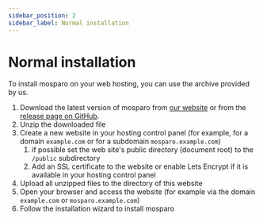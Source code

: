 ```yaml
---
sidebar_position: 2
sidebar_label: Normal installation
---
```


# Normal installation

To install mosparo on your web hosting, you can use the archive provided by us.

1. Download the latest version of mosparo from [our website](https://mosparo.io/releases/) or from the [release page on GitHub](https://github.com/mosparo/mosparo/releases).
2. Unzip the downloaded file
3. Create a new website in your hosting control panel (for example, for a domain `example.com` or for a subdomain `mosparo.example.com`)
    1. if possible set the web site's public directory (document root) to the `/public` subdirectory
    2. Add an SSL certificate to the website or enable Lets Encrypt if it is available in your hosting control panel
4. Upload all unzipped files to the directory of this website
5. Open your browser and access the website (for example via the domain `example.com` or `mosparo.example.com`)
6. Follow the installation wizard to install mosparo
